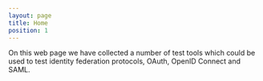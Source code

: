 ```yaml
---
layout: page
title: Home
position: 1
---
```


On this web page we have collected a number of test tools which could be used to test identity federation protocols, OAuth, OpenID Connect and SAML.